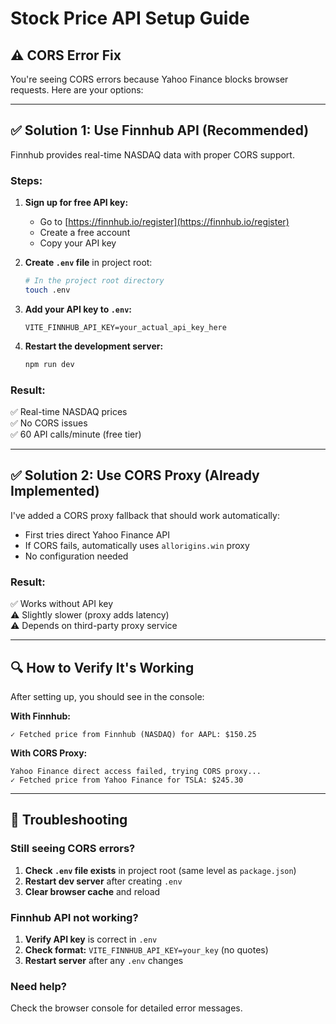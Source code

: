 # Stock Price API Setup Guide

## ⚠️ CORS Error Fix

You're seeing CORS errors because Yahoo Finance blocks browser requests. Here are your options:

---

## ✅ Solution 1: Use Finnhub API (Recommended)

Finnhub provides real-time NASDAQ data with proper CORS support.

### Steps:

1. **Sign up for free API key:**
   - Go to [https://finnhub.io/register](https://finnhub.io/register)
   - Create a free account
   - Copy your API key

2. **Create `.env` file** in project root:
   ```bash
   # In the project root directory
   touch .env
   ```

3. **Add your API key to `.env`:**
   ```env
   VITE_FINNHUB_API_KEY=your_actual_api_key_here
   ```

4. **Restart the development server:**
   ```bash
   npm run dev
   ```

### Result:
✅ Real-time NASDAQ prices  
✅ No CORS issues  
✅ 60 API calls/minute (free tier)

---

## ✅ Solution 2: Use CORS Proxy (Already Implemented)

I've added a CORS proxy fallback that should work automatically:

- First tries direct Yahoo Finance API
- If CORS fails, automatically uses `allorigins.win` proxy
- No configuration needed

### Result:
✅ Works without API key  
⚠️ Slightly slower (proxy adds latency)  
⚠️ Depends on third-party proxy service

---

## 🔍 How to Verify It's Working

After setting up, you should see in the console:

**With Finnhub:**
```
✓ Fetched price from Finnhub (NASDAQ) for AAPL: $150.25
```

**With CORS Proxy:**
```
Yahoo Finance direct access failed, trying CORS proxy...
✓ Fetched price from Yahoo Finance for TSLA: $245.30
```

---

## 🐛 Troubleshooting

### Still seeing CORS errors?

1. **Check `.env` file exists** in project root (same level as `package.json`)
2. **Restart dev server** after creating `.env`
3. **Clear browser cache** and reload

### Finnhub API not working?

1. **Verify API key** is correct in `.env`
2. **Check format:** `VITE_FINNHUB_API_KEY=your_key` (no quotes)
3. **Restart server** after any `.env` changes

### Need help?

Check the browser console for detailed error messages.

